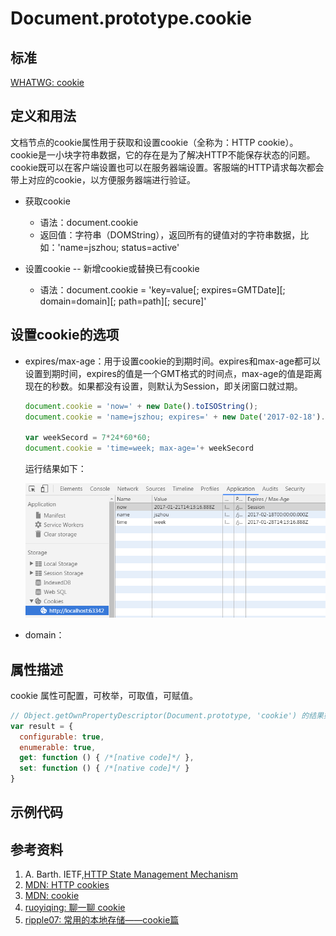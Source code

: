 # Document.prototype.cookie

## 标准
[WHATWG: cookie](https://html.spec.whatwg.org/#dom-document-cookie)

## 定义和用法
文档节点的cookie属性用于获取和设置cookie（全称为：HTTP cookie）。cookie是一小块字符串数据，它的存在是为了解决HTTP不能保存状态的问题。cookie既可以在客户端设置也可以在服务器端设置。客服端的HTTP请求每次都会带上对应的cookie，以方便服务器端进行验证。

- 获取cookie
  - 语法：document.cookie
  - 返回值：字符串（DOMString），返回所有的键值对的字符串数据，比如：'name=jszhou; status=active'
  
  
- 设置cookie -- 新增cookie或替换已有cookie
  - 语法：document.cookie = 'key=value[; expires=GMTDate][; domain=domain][; path=path][; secure]'

## 设置cookie的选项
- expires/max-age：用于设置cookie的到期时间。expires和max-age都可以设置到期时间，expires的值是一个GMT格式的时间点，max-age的值是距离现在的秒数。如果都没有设置，则默认为Session，即关闭窗口就过期。
  ```javascript
  document.cookie = 'now=' + new Date().toISOString();
  document.cookie = 'name=jszhou; expires=' + new Date('2017-02-18').toUTCString();

  var weekSecord = 7*24*60*60;
  document.cookie = 'time=week; max-age='+ weekSecord
  ```
  运行结果如下：
  
  ![setExpires](./img/setExpires.png)
  
- domain：

## 属性描述
cookie 属性可配置，可枚举，可取值，可赋值。

```javascript
// Object.getOwnPropertyDescriptor(Document.prototype, 'cookie') 的结果如下：
var result = {
  configurable: true,
  enumerable: true,
  get: function () { /*[native code]*/ },
  set: function () { /*[native code]*/ }
}
```


## 示例代码


## 参考资料
1. A. Barth. IETF,[HTTP State Management Mechanism](https://tools.ietf.org/html/rfc6265)
2. [MDN: HTTP cookies](https://developer.mozilla.org/en-US/docs/Web/HTTP/Cookies)
2. [MDN: cookie](https://developer.mozilla.org/en-US/docs/Web/API/Document/cookie)
3. [ruoyiqing: 聊一聊 cookie](https://segmentfault.com/a/1190000004556040)
4. [ripple07: 常用的本地存储——cookie篇](https://segmentfault.com/a/1190000004743454)
